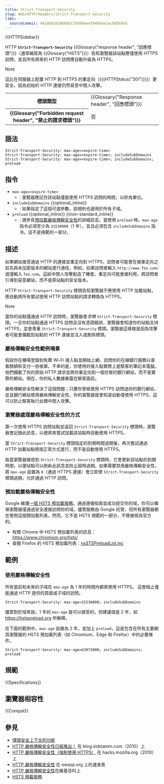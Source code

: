 ```yaml
---
title: Strict-Transport-Security
slug: Web/HTTP/Headers/Strict-Transport-Security
l10n:
  sourceCommit: 442db82028668b17b888ee439468ae2ac9d589a5
---
```


{{HTTPSidebar}}

HTTP **`Strict-Transport-Security`** {{Glossary("response header", "回應標頭")}}（通常縮寫為 {{Glossary("HSTS")}}）告知瀏覽器該站點應僅使用 HTTPS 訪問，並且所有將來的 HTTP 訪問應自動升級為 HTTPS。

> [!NOTE]
> 這比在伺服器上配置 HTTP 到 HTTPS 的重定向（({{HTTPStatus("301")}})）更安全，因為初始的 HTTP 連接仍然易受中間人攻擊。

<table class="properties">
  <tbody>
    <tr>
      <th scope="row">標頭類型</th>
      <td>{{Glossary("Response header", "回應標頭")}}</td>
    </tr>
    <tr>
      <th scope="row">{{Glossary("Forbidden request header", "禁止的請求標頭")}}</th>
      <td>否</td>
    </tr>
  </tbody>
</table>

## 語法

```http
Strict-Transport-Security: max-age=<expire-time>
Strict-Transport-Security: max-age=<expire-time>; includeSubDomains
Strict-Transport-Security: max-age=<expire-time>; includeSubDomains; preload
```

## 指令

- `max-age=<expire-time>`
  - : 瀏覽器應記住該站點僅能使用 HTTPS 訪問的時間，以秒為單位。
- `includeSubDomains` {{optional_inline}}
  - : 如果指定了這個可選參數，該規則也適用於所有子域。
- `preload` {{optional_inline}} {{non-standard_inline}}
  - : 請參見[預加載嚴格傳輸安全性](#預加載嚴格傳輸安全性)的詳細訊息。當使用 `preload` 時，`max-age` 指令必須至少為 `31536000`（1 年），並且必須包含 `includeSubDomains` 指令。這不是規範的一部分。

## 描述

如果網站接受通過 HTTP 的連接並重定向到 HTTPS，訪問者可能會在被重定向之前先與未加密版本的網站進行通信，例如，如果訪問者輸入 `http://www.foo.com/` 或僅輸入 `foo.com`。這給中間人攻擊創造了機會。重定向可能會被利用，將訪問者引導到惡意網站，而不是原站點的安全版本。

HTTP `Strict-Transport-Security` 標頭告知瀏覽器不應使用 HTTP 加載站點，應自動將所有嘗試使用 HTTP 訪問站點的請求轉換為 HTTPS。

> [!NOTE]
> 當你的站點僅通過 HTTP 訪問時，瀏覽器會*忽略* `Strict-Transport-Security` 標頭。一旦你的站點通過 HTTPS 訪問且沒有憑證錯誤，瀏覽器會知道你的站點支持 HTTPS，並會尊重 `Strict-Transport-Security` 標頭。瀏覽器這樣做是因為攻擊者可能會攔截到站點的 HTTP 連接並注入或刪除標頭。

### 嚴格傳輸安全性範例場景

假設你在機場登錄到免費 Wi-Fi 接入點並開始上網，訪問你的在線銀行服務以查看餘額和支付一些帳單。不幸的是，你使用的接入點實際上是駭客的筆記本電腦，他們攔截了你的原始 HTTP 請求並將你重定向到一個仿冒的銀行網站，而不是實際的網站。現在，你的私人數據暴露在駭客面前。

嚴格傳輸安全性解決了這個問題；只要你曾經使用 HTTPS 訪問過你的銀行網站，並且銀行網站使用嚴格傳輸安全性，你的瀏覽器就會知道自動僅使用 HTTPS，這可以防止駭客執行此類中間人攻擊。

### 瀏覽器處理嚴格傳輸安全性的方式

第一次使用 HTTPS 訪問站點並返回 `Strict-Transport-Security` 標頭時，瀏覽器會記錄此訊息，以便將來嘗試加載該站點時自動使用 HTTPS。

當 `Strict-Transport-Security` 標頭指定的到期時間過期後，再次嘗試通過 HTTP 加載站點將按正常方式進行，而不是自動使用 HTTPS。

每當瀏覽器接收到 `Strict-Transport-Security` 標頭時，它會更新該站點的到期時間，以便站點可以刷新此訊息並防止超時過期。如果需要禁用嚴格傳輸安全性，將 `max-age` 設置為 `0`（通過 HTTPS 連接）會立即使 `Strict-Transport-Security` 標頭過期，允許通過 HTTP 訪問。

### 預加載嚴格傳輸安全性

Google 維護[一個 HSTS 預加載服務](https://hstspreload.org/)。通過遵循指南並成功提交你的域，你可以確保瀏覽器僅通過安全連接訪問你的域。儘管服務由 Google 託管，但所有瀏覽器都在使用這個預加載列表。然而，它不是 HSTS 規範的一部分，不應被視為官方的。

- 有關 Chrome 中 HSTS 預加載列表的訊息：https://www.chromium.org/hsts/
- 查閱 Firefox 的 HSTS 預加載列表：[nsSTSPreloadList.inc](https://searchfox.org/mozilla-central/source/security/manager/ssl/nsSTSPreloadList.inc)

## 範例

### 使用嚴格傳輸安全性

所有當前和未來的子域在 `max-age` 為 1 年的時間內都將使用 HTTPS。
這會阻止僅能通過 HTTP 提供的頁面或子域的訪問。

```http
Strict-Transport-Security: max-age=31536000; includeSubDomains
```

儘管對於域來說，1 年的 `max-age` 是可以接受的，但建議值是 2 年，如 https://hstspreload.org 所解釋。

在下面的範例中，`max-age` 設置為 2 年，並加上 `preload`，這是包含在所有主要網頁瀏覽器的 HSTS 預加載列表（如 Chromium、Edge 和 Firefox）中的必要條件。

```http
Strict-Transport-Security: max-age=63072000; includeSubDomains; preload
```

## 規範

{{Specifications}}

## 瀏覽器相容性

{{Compat}}

## 參見

- [僅限安全上下文的功能](/zh-TW/docs/Web/Security/Secure_Contexts/features_restricted_to_secure_contexts)
- [HTTP 嚴格傳輸安全性已經推出！](https://blog.sidstamm.com/2010/08/http-strict-transport-security-has.html) 在 blog.sidstamm.com（2010）上
- [HTTP 嚴格傳輸安全性（強制使用 HTTPS）](https://hacks.mozilla.org/2010/08/firefox-4-http-strict-transport-security-force-https/) 在 hacks.mozilla.org（2010）上
- [HTTP 嚴格傳輸安全性](https://cheatsheetseries.owasp.org/cheatsheets/HTTP_Strict_Transport_Security_Cheat_Sheet.html) 在 owasp.org 上的速查表
- [HTTP 嚴格傳輸安全性](https://zh.wikipedia.org/wiki/HTTP严格传输安全)在維基百科上
- [HSTS 預載服務](https://hstspreload.org/)
